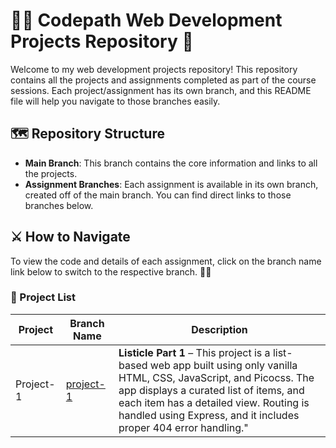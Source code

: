 # 🧑‍💻 Codepath Web Development Projects Repository 🚀

Welcome to my web development projects repository! This repository contains all the projects and assignments completed as part of the course sessions. Each project/assignment has its own branch, and this README file will help you navigate to those branches easily.

## 🗺️ Repository Structure

- **Main Branch**: This branch contains the core information and links to all the projects.
- **Assignment Branches**: Each assignment is available in its own branch, created off of the main branch. You can find direct links to those branches below.

## ⚔️ How to Navigate

To view the code and details of each assignment, click on the branch name link below to switch to the respective branch. 🧙‍♂️

### 🏰 Project List

| Project | Branch Name | Description |
|----------------|-------------|---------------------------------|
| Project-1 | [project-1](https://github.com/mahidharCodes/codepath-WEB103/tree/project-1) | **Listicle Part 1** – This project is a list-based web app built using only vanilla HTML, CSS, JavaScript, and Picocss. The app displays a curated list of items, and each item has a detailed view. Routing is handled using Express, and it includes proper 404 error handling." |
